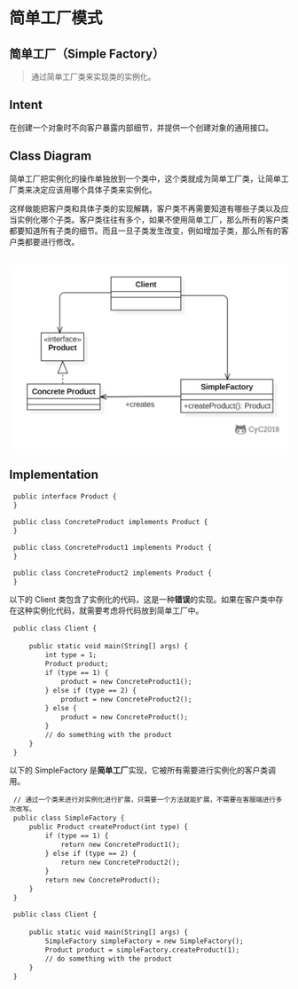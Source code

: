 # 简单工厂模式

## 简单工厂（Simple Factory）

> 通过简单工厂类来实现类的实例化。

## Intent

在创建一个对象时不向客户暴露内部细节，并提供一个创建对象的通用接口。

## Class Diagram

简单工厂把实例化的操作单独放到一个类中，这个类就成为简单工厂类，让简单工厂类来决定应该用哪个具体子类来实例化。

这样做能把客户类和具体子类的实现解耦，客户类不再需要知道有哪些子类以及应当实例化哪个子类。客户类往往有多个，如果不使用简单工厂，那么所有的客户类都要知道所有子类的细节。而且一旦子类发生改变，例如增加子类，那么所有的客户类都要进行修改。​  
​

![](../../.gitbook/assets/image%20%282%29.png)

## Implementation

```text
 public interface Product {
 }
```

```text
 public class ConcreteProduct implements Product {
 }
```

```text
 public class ConcreteProduct1 implements Product {
 }
```

```text
 public class ConcreteProduct2 implements Product {
 }
```

以下的 Client 类包含了实例化的代码，这是一种**错误**的实现。如果在客户类中存在这种实例化代码，就需要考虑将代码放到简单工厂中。

```text
 public class Client {
 ​
     public static void main(String[] args) {
         int type = 1;
         Product product;
         if (type == 1) {
             product = new ConcreteProduct1();
         } else if (type == 2) {
             product = new ConcreteProduct2();
         } else {
             product = new ConcreteProduct();
         }
         // do something with the product
     }
 }
```

以下的 SimpleFactory 是**简单工厂**实现，它被所有需要进行实例化的客户类调用。

```text
 // 通过一个类来进行对实例化进行扩展，只需要一个方法就能扩展，不需要在客服端进行多次改写。
 public class SimpleFactory {
     public Product createProduct(int type) {
         if (type == 1) {
             return new ConcreteProduct1();
         } else if (type == 2) {
             return new ConcreteProduct2();
         }
         return new ConcreteProduct();
     }
 }
```

```text
 public class Client {
 ​
     public static void main(String[] args) {
         SimpleFactory simpleFactory = new SimpleFactory();
         Product product = simpleFactory.createProduct(1);
         // do something with the product
     }
 }
```

